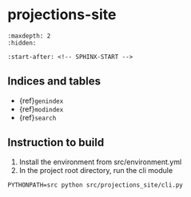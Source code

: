 # projections-site

```{toctree}
:maxdepth: 2
:hidden:

```

```{include} ../README.md
:start-after: <!-- SPHINX-START -->
```

## Indices and tables

- {ref}`genindex`
- {ref}`modindex`
- {ref}`search`


## Instruction to build

1. Install the environment from src/environment.yml
2. In the project root directory, run the cli module
```
PYTHONPATH=src python src/projections_site/cli.py
```

